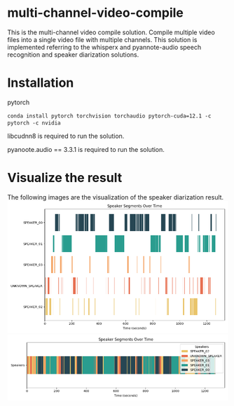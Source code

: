 # multi-channel-video-compile

This is the multi-channel video compile solution.
Compile multiple video files into a single video file with multiple channels.
This solution is implemented referring to the whisperx and pyannote-audio speech recognition and speaker diarization solutions.

# Installation
pytorch
```
conda install pytorch torchvision torchaudio pytorch-cuda=12.1 -c pytorch -c nvidia
```

libcudnn8 is required to run the solution. 

pyanoote.audio == 3.3.1 is required to run the solution.


# Visualize the result

The following images are the visualization of the speaker diarization result.
![Image description](./compiled_sample/speaker_segments.png)
![Image description](./compiled_sample/speaker_segments2.png)

